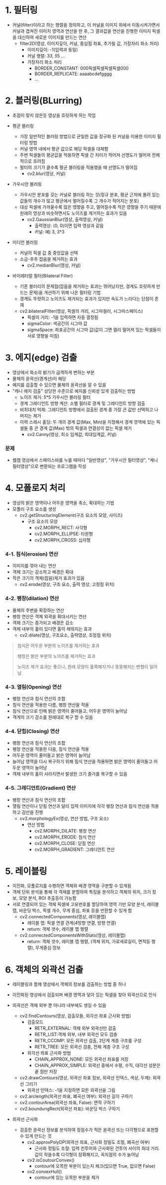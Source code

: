# 1. 필터링
- 커널(filter)이라고 하는 행렬을 정의하고, 이 커널을 이미지 위에서 이동시켜가면서 커널과 겹쳐진 이미지 영역과 연산을 한 후, 그 결과값을 연산을 진행한 이미지 픽셀을 대신하여 새로운 이미지를 만드는 연산
  - filter2D(영상, 이미지깊이, 커널, 중심점 좌표, 추가될 값, 가장자리 화소 처리)
    - 이미지깊이: -1(입력과 동일)
    - 커널 행렬: 3*3, 5*5 ...
    - 가장자리 화소 처리
      - BORDER_CONSTANT: 000픽셀픽셀픽셀픽셀000
      - BORDER_REPLICATE: aaaabcdefgggg
      - ...

# 2. 블러링(BLurring)
- 초점이 맞지 않은듯 영상을 흐릿하게 하는 작업
- 평균 블러링
  - 가장 일반적인 블러링 방법으로 균일한 값을 정규화 된 커널을 이용한 이미지 필터링 방법
  - 커널 영역 내에서 평균 값으로 해당 픽셀을 대체함
  - 주변 픽셀들의 평균값을 적용하면 픽셀 간 차이가 적어져 선명도가 떨어져 전체적으로 흐려짐
  - 필터의 크기가 클수록 평균 블러링을 적용했을 때 선명도가 떨어짐
    - cv2.blur(영상, 커널)
- 가우시안 블러링
  - 가우시안 분포를 갖는 커널로 블러링 하는 것(정규 분포, 평균 근처에 몰려 있는 값들의 개수가 많고 평균에서 멀어질수록 그 개수가 적어지는 분포)
  - 대상 픽셀에 가까울수록 많은 영향을 주고, 멀어질수록 적은 영향을 주기 때문에 원래의 영상과 비슷하면서도 노이즈를 제거하는 효과가 있음
    - cv2.GaussianBlur(영상, 출력영상, 커널)
      - 출력영상: (0, 0)이면 입력 영상과 같음
      - 커널: 예) 3, 3*3
- 미디언 블러링
  - 커널의 픽셀 값 중 중앙값을 선택
  - 소금-후추 잡음을 제거하는 효과
    - cv2.medianBlur(영상, 커널)

- 바이레터럴 필터(Bilateral Filter)
  - 기존 블러리의 문제점(잡음을 제거하는 효과는 뛰어났지만, 경계도 흐릿하게 만드는 문제)을 개선하기 위해 나온 필터링 기법
  - 경계도 뚜렷하고 노이즈도 제거되는 효과가 있지만 속도가 느리다는 단점이 존재
  - cv2.bilateralFIlter(영상, 픽셀의 거리, 시그마컬러, 시그마스페이스)
    - 픽셀의 거리: -1을 입력하면 자동 결정됨
    - sigmaColor: 색공간의 시그마 값
    - sigmaSpace: 좌표공간의 시그마 값(값이 그면 멀리 떨어져 있는 픽셀들이 서로 영향을 미침)

# 3. 에지(edge) 검출
- 영상에서 화소의 밝기가 급격하게 변하는 부분
- 물체의 윤곽선(경계선)이 해당
- 예지를 검출할 수 있으면 물체의 윤곽선을 알 수 있음
- "캐니 에지 검출" 상당한 수준으로 에지를 신뢰성 있게 검출하는 방법
  - 노이즈 제거: 5*5 가우시안 블러링 필터
  - 경계 그레디언트 방향 계산: 소벨 필터로 경계 및 그레디언트 방향 검출
  - 비최대치 억제: 그레디언트 방향에서 검출된 경계 중 가장 큰 값만 선택하고 나머지는 제거
  - 이력 스레시 홀딩: 두 개의 경계 값(Max, Min)을 지정해서 경계 영역에 있는 픽셀들 중 큰 경계 값(Max) 밖의 픽셀과 연결성이 없는 픽셀 제거
    - cv2.Canny(영상, 최소 임계값, 최대임계값, 커널)

### 문제
- 웹캠 영상에서 스페이스바를 누를 때마다 "일반영상", "가우시안 필터영상", "케니 필터영상"으로 변환되는 프로그램을 작성

# 4. 모폴로지 처리
- 영상의 밝은 영역이나 어두운 영역을 축소, 확대하는 기법
- 모폴리 구조 요소를 생성
  - cv2.getStructuringElement(구조 요소의 모양, 사이즈)
    - 구조 요소의 모양
      - cv2.MORPH_RECT: 사각형
      - cv2.MORPH_ELLIPSE: 타원형
      - cv2.MORPH_CROSS: 십자형

### 4-1. 침식(erosion) 연산
- 이미지를 깎아 내는 연산
- 객체 크기는 감소하고 배경은 확대
- 작은 크기의 객체(잡음)제거 효과가 있음
  - cv2.erode(영상, 구조 요소, 출력 영상, 고정점 위치)

### 4-2. 팽창(dilation) 연산
- 물체의 주변을 확장하는 연산
- 팽창 연산은 객체 외곽을 확대시키는 연산
- 객체 크기는 증가되고 배경은 감소
- 객체 내부의 홀이 있다면 홀이 채워지는 효과
  - cv2.dilate(영상, 구조요소, 출력영상, 조정점 위치)


> 침식은 어두운 부분의 노이즈를 제거하는 효과
> 
> 팽창은 밝은 부분의 노이즈를 제거하는 효과
> 
> 노이즈 제거 효과는 좋으나, 원래 모양이 홀쭉해지거나 뚱뚱해지는 변형이 일어남

### 4-3. 열림(Opening) 연산
- 팽창 연산과 침식 연산의 조합
- 침식 연산을 적용한 다름, 팽창 연산을 적용
- 침식 연산으로 인해 밝은 영역이 줄어들고, 어두운 영역이 늘어남
- 객게의 크기 감소를 원래대로 복구 할 수 있음

### 4-4. 닫힘(Closing) 연산
- 팽창 연산과 침식 연산의 조합
- 팽창 연산을 적용한 다음, 침식 연산을 적용
- 어두운 영역이 줄어들고 밝은 영역이 늘어남
- 늘어남 영역을 다시 복구하기 위해 핌식 연산을 적용하면 밝은 영역이 줄어들고 어두운 영역이 늘어남
- 객체 내부의 홀이 사라지면서 발생한 크기 즐가를 복구할 수 있음

### 4-5. 그레디언트(Gradient) 연산
- 팽창 연산과 침식 연산의 조합
- 열림 연산이나 닫힘 연산과 달리 입력 이미지에 각각 팽창 연산과 침식 연산을 적용하고 감산을 진행
  - cv2.morphologyEx(영상, 연산 방법, 구조 요소)
    - 연산 방법
      - cv2.MORPH_DILATE: 팽창 연산
      - cv2.MORPH_ERODE: 침식 연산
      - cv2.MORPH_CLOSE: 닫힘 연산
      - cv2.MORPH_GRADIENT: 그레디언트 연산

# 5. 레이블링
- 이진화, 모폴로지를 수행하면 객체와 배경 영역을 구분할 수 있게됨
- 객체 단위 분석을 통해 각 객체를 분할하여 특징을 분석하고 객체의 위치, 크기 정보, 모양 분석, ROI 추출등이 가능함
- 서로 연결되어 있는 객체 픽셀에 고유번호를 할당하여 영역 기반 모양 분석, 레이블맵, 바운딩 박스, 픽셀 개수, 무게 중심, 좌표 등을 반환할 수 있게 함
  - cv2.connectedComponents(영상, 레이블맵)
    - 레이블 맵: 픽셀 연결 관계(4방향 연결, 방향 연결)
    - return: 객체 갯수, 레이블 맵 행렬
  - cv2.connectedComponentsWithStats(영상, 레이블맵)
    - return: 객체 갯수, 레이블 맵 행렬, (객체 위치, 가로세로길이, 면적등 행렬), 무게중심 정보

# 6. 객체의 외곽선 검출
- 레이블링과 함께 영상에서 객체의 정보를 검출하는 방법 중 하나
- 이진화된 영상에서 검출되며 배경 영역과 닿아 있는 픽셀을 찾아 외곽선으로 인식
- 외곽선은 객체 외부 뿐 아니라 내부에도 생길 수 있음
  - cv2.findContours(영상, 검출모들, 외각선 좌표 근사화 방법)
    - 검출모드
      - RETR_EXTERNAL: 객체 외부 외곽선만 검출
      - RETR_LIST:객체 외부, 내부 외곽선 모두 검충
      - RETR_CCOMP: 모든 외곽선 검출, 2단계 계층 구조를 구성
      - RETR_TREE: 모든 외곽선 검충, 전체 계층 구조 구성
    - 외각선 좌표 근사화 방법
      - CHAIN_APPROX_NONE: 모든 외곽선 좌표를 저장
      - CHAIN_APPROX_SIMPLE: 외곽선 중에서 수평, 수직, 대각선 성분은 끝 점만 저장
  - cv2.drawContours(영상, 외곽선 좌표 정보, 외곽선 인덱스, 색상, 두께): 외곽선 그리기
    - 외곽선 인덱스: -1을 지정하면 모든 외곽선을 그림
  - cv2.arclength(외곽선 좌표, 폐곡선 여부): 외곽선 길이 구하기
  - cv2.contourArea(외곽선 좌표, False): 면적 구하기
  - cv2.boundungRect(외곽선 좌표): 바운딩 박스 구하기

- 외곽선 근사화
  - 검출한 윤곽선 정보를 분석하여 정점수가 적은 윤곽선 또는 다각형으로 표현할 수 있게 만드는 것
    - cv2.approxPolyDP(외곽선 좌표, 근사화 정밀도 조절, 폐곡선 여부)
      - 근사화 정밀도 조절: 입력 컨투어와 근사화된 건투어 사이의 최대 거리. 값이 작을수록 다각형이 정확해지고, 꼭지점의 수가 늘어남
    - cv2.isCoutourConvex()
      - contour에 오목한 부분이 있는지 체크(있으면 True, 없으면 False)
    - cv2.convexHull()
      - contour에 있는 오목한 부분을 제거

